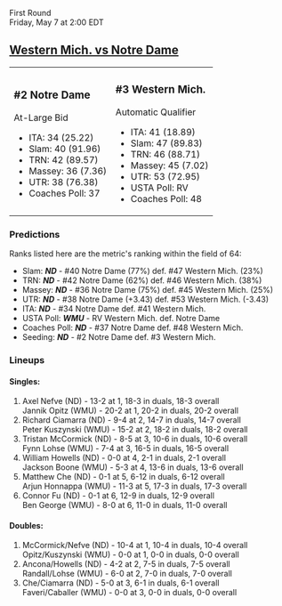 First Round  
Friday, May 7 at 2:00 EDT
## [Western Mich. vs Notre Dame](https://www.ncaa.com/game/5833372) 

<table><tr><td>  

### #2 Notre Dame  

At-Large Bid  
- ITA: 34 (25.22)  
- Slam: 40 (91.96)  
- TRN: 42 (89.57)  
- Massey: 36 (7.36)  
- UTR: 38 (76.38)  
- Coaches Poll: 37  

</td><td>  

### #3 Western Mich.  

Automatic Qualifier  
- ITA: 41 (18.89)  
- Slam: 47 (89.83)  
- TRN: 46 (88.71)  
- Massey: 45 (7.02)  
- UTR: 53 (72.95)  
- USTA Poll: RV  
- Coaches Poll: 48  

</td></tr></table>  

 ### Predictions  

Ranks listed here are the metric's ranking within the field of 64:  
- Slam: ***ND*** - #40 Notre Dame (77%) def. #47 Western Mich. (23%)  
- TRN: ***ND*** - #42 Notre Dame (62%) def. #46 Western Mich. (38%)  
- Massey: ***ND*** - #36 Notre Dame (75%) def. #45 Western Mich. (25%)  
- UTR: ***ND*** - #38 Notre Dame (+3.43) def. #53 Western Mich. (-3.43)  
- ITA: ***ND*** - #34 Notre Dame def. #41 Western Mich.  
- USTA Poll: ***WMU*** - RV Western Mich. def. Notre Dame  
- Coaches Poll: ***ND*** - #37 Notre Dame def. #48 Western Mich.  
- Seeding: ***ND*** - #2 Notre Dame def. #3 Western Mich.  

 ### Lineups  

 #### Singles:  
1. Axel Nefve (ND) - 13-2 at 1, 18-3 in duals, 18-3 overall  
  Jannik Opitz (WMU) - 20-2 at 1, 20-2 in duals, 20-2 overall
2. Richard Ciamarra (ND) - 9-4 at 2, 14-7 in duals, 14-7 overall  
  Peter Kuszynski (WMU) - 15-2 at 2, 18-2 in duals, 18-2 overall
3. Tristan McCormick (ND) - 8-5 at 3, 10-6 in duals, 10-6 overall  
  Fynn Lohse (WMU) - 7-4 at 3, 16-5 in duals, 16-5 overall
4. William Howells (ND) - 0-0 at 4, 2-1 in duals, 2-1 overall  
  Jackson Boone (WMU) - 5-3 at 4, 13-6 in duals, 13-6 overall
5. Matthew Che (ND) - 0-1 at 5, 6-12 in duals, 6-12 overall  
  Arjun Honnappa (WMU) - 11-3 at 5, 17-3 in duals, 17-3 overall
6. Connor Fu (ND) - 0-1 at 6, 12-9 in duals, 12-9 overall  
  Ben George (WMU) - 8-0 at 6, 11-0 in duals, 11-0 overall

 #### Doubles:  
1. McCormick/Nefve (ND) - 10-4 at 1, 10-4 in duals, 10-4 overall  
  Opitz/Kuszynski (WMU) - 0-0 at 1, 0-0 in duals, 0-0 overall
2. Ancona/Howells (ND) - 4-2 at 2, 7-5 in duals, 7-5 overall  
  Randall/Lohse (WMU) - 6-0 at 2, 7-0 in duals, 7-0 overall
3. Che/Ciamarra (ND) - 5-0 at 3, 6-1 in duals, 6-1 overall  
  Faveri/Caballer (WMU) - 0-0 at 3, 0-0 in duals, 0-0 overall